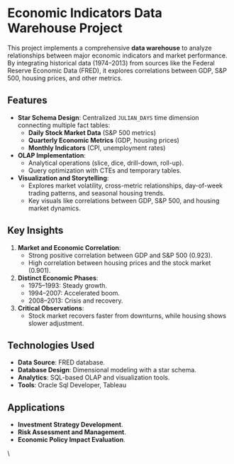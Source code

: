 
# Economic Indicators Data Warehouse Project

This project implements a comprehensive **data warehouse** to analyze relationships between major economic indicators and market performance. By integrating historical data (1974–2013) from sources like the Federal Reserve Economic Data (FRED), it explores correlations between GDP, S&P 500, housing prices, and other metrics.

## Features

- **Star Schema Design**: Centralized `JULIAN_DAYS` time dimension connecting multiple fact tables:
  - **Daily Stock Market Data** (S&P 500 metrics)
  - **Quarterly Economic Metrics** (GDP, housing prices)
  - **Monthly Indicators** (CPI, unemployment rates)
- **OLAP Implementation**:
  - Analytical operations (slice, dice, drill-down, roll-up).
  - Query optimization with CTEs and temporary tables.
- **Visualization and Storytelling**:
  - Explores market volatility, cross-metric relationships, day-of-week trading patterns, and seasonal housing trends.
  - Key visuals like correlations between GDP, S&P 500, and housing market dynamics.

## Key Insights

1. **Market and Economic Correlation**:
   - Strong positive correlation between GDP and S&P 500 (0.923).
   - High correlation between housing prices and the stock market (0.901).
2. **Distinct Economic Phases**:
   - 1975–1993: Steady growth.
   - 1994–2007: Accelerated boom.
   - 2008–2013: Crisis and recovery.
3. **Critical Observations**:
   - Stock market recovers faster from downturns, while housing shows slower adjustment.

## Technologies Used

- **Data Source**: FRED database.
- **Database Design**: Dimensional modeling with a star schema.
- **Analytics**: SQL-based OLAP and visualization tools.
- **Tools**: Oracle Sql Developer, Tableau

## Applications

- **Investment Strategy Development**.
- **Risk Assessment and Management**.
- **Economic Policy Impact Evaluation**.

\
